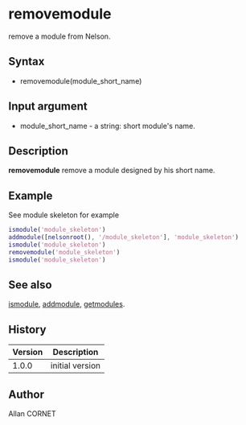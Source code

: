 

# removemodule

remove a module from Nelson.

## Syntax

- removemodule(module_short_name)

## Input argument

 - module_short_name - a string: short module's name.

## Description


  <p><b>removemodule</b> remove a module designed by his short name.</p>


## Example

See module skeleton for example
```matlab
ismodule('module_skeleton')
addmodule([nelsonroot(), '/module_skeleton'], 'module_skeleton')
ismodule('module_skeleton')
removemodule('module_skeleton')
ismodule('module_skeleton')
```

## See also

[ismodule](ismodule.md), [addmodule](removemodule.md), [getmodules](getmodules.md).
## History

|Version|Description|
|------|------|
|1.0.0|initial version|


## Author

Allan CORNET



